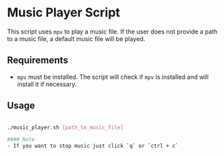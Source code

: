 # Music Player Script

This script uses `mpv` to play a music file. If the user does not provide a path to a music file, a default music file will be played.

## Requirements

- `mpv` must be installed. The script will check if `mpv` is installed and will install it if necessary.

## Usage

```bash

./music_player.sh [path_to_music_file]

#### Note
- If you want to stop music just click `q` or `ctrl + c`
